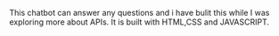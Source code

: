 This chatbot can answer any questions and i have bulit this while I was exploring more about APIs. It is built with HTML,CSS and JAVASCRIPT.
